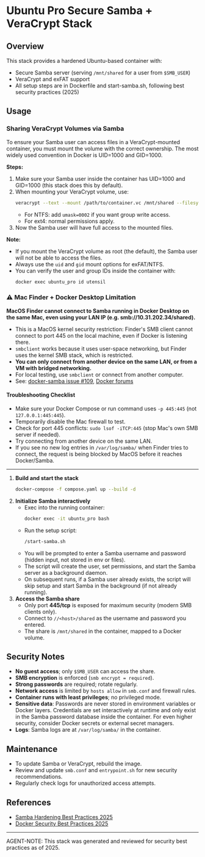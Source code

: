 # Ubuntu Pro Secure Samba + VeraCrypt Stack

## Overview

This stack provides a hardened Ubuntu-based container with:

-   Secure Samba server (serving `/mnt/shared` for a user from `$SMB_USER`)
-   VeraCrypt and exFAT support
-   All setup steps are in Dockerfile and start-samba.sh, following best security practices (2025)

## Usage

### Sharing VeraCrypt Volumes via Samba

To ensure your Samba user can access files in a VeraCrypt-mounted container, you must mount the volume with the correct ownership. The most widely used convention in Docker is UID=1000 and GID=1000.

**Steps:**

1. Make sure your Samba user inside the container has UID=1000 and GID=1000 (this stack does this by default).
2. When mounting your VeraCrypt volume, use:
    ```sh
    veracrypt --text --mount /path/to/container.vc /mnt/shared --filesystem=exfat --fs-options=uid=1000,gid=1000
    ```
    - For NTFS: add `umask=0002` if you want group write access.
    - For ext4: normal permissions apply.
3. Now the Samba user will have full access to the mounted files.

**Note:**

-   If you mount the VeraCrypt volume as root (the default), the Samba user will not be able to access the files.
-   Always use the `uid` and `gid` mount options for exFAT/NTFS.
-   You can verify the user and group IDs inside the container with:
    ```sh
    docker exec ubuntu_pro id utensil
    ```

### ⚠️ Mac Finder + Docker Desktop Limitation

**MacOS Finder cannot connect to Samba running in Docker Desktop on the same Mac, even using your LAN IP (e.g. smb://10.31.202.34/shared).**

-   This is a MacOS kernel security restriction: Finder's SMB client cannot connect to port 445 on the local machine, even if Docker is listening there.
-   `smbclient` works because it uses user-space networking, but Finder uses the kernel SMB stack, which is restricted.
-   **You can only connect from another device on the same LAN, or from a VM with bridged networking.**
-   For local testing, use `smbclient` or connect from another computer.
-   See: [docker-samba issue #109](https://github.com/crazy-max/docker-samba/issues/109), [Docker forums](https://forums.docker.com/t/how-to-reach-docker-container-localhost-from-mac/58415)

#### Troubleshooting Checklist

-   Make sure your Docker Compose or run command uses `-p 445:445` (not `127.0.0.1:445:445`).
-   Temporarily disable the Mac firewall to test.
-   Check for port 445 conflicts: `sudo lsof -iTCP:445` (stop Mac's own SMB server if needed).
-   Try connecting from another device on the same LAN.
-   If you see no new log entries in `/var/log/samba/` when Finder tries to connect, the request is being blocked by MacOS before it reaches Docker/Samba.

---

1. **Build and start the stack**
    ```sh
    docker-compose -f compose.yaml up --build -d
    ```
2. **Initialize Samba interactively**
    - Exec into the running container:
        ```sh
        docker exec -it ubuntu_pro bash
        ```
    - Run the setup script:
        ```sh
        /start-samba.sh
        ```
    - You will be prompted to enter a Samba username and password (hidden input, not stored in env or files).
    - The script will create the user, set permissions, and start the Samba server as a background daemon.
    - On subsequent runs, if a Samba user already exists, the script will skip setup and start Samba in the background (if not already running).
3. **Access the Samba share**
    - Only port **445/tcp** is exposed for maximum security (modern SMB clients only).
    - Connect to `//<host>/shared` as the username and password you entered.
    - The share is `/mnt/shared` in the container, mapped to a Docker volume.

## Security Notes

-   **No guest access**; only `$SMB_USER` can access the share.
-   **SMB encryption** is enforced (`smb encrypt = required`).
-   **Strong passwords** are required; rotate regularly.
-   **Network access** is limited by `hosts allow` in `smb.conf` and firewall rules.
-   **Container runs with least privileges**; no privileged mode.
-   **Sensitive data**: Passwords are never stored in environment variables or Docker layers. Credentials are set interactively at runtime and only exist in the Samba password database inside the container. For even higher security, consider Docker secrets or external secret managers.
-   **Logs**: Samba logs are at `/var/log/samba/` in the container.

## Maintenance

-   To update Samba or VeraCrypt, rebuild the image.
-   Review and update `smb.conf` and `entrypoint.sh` for new security recommendations.
-   Regularly check logs for unauthorized access attempts.

## References

-   [Samba Hardening Best Practices 2025](https://wafatech.sa/blog/linux/linux-security/hardening-samba-best-practices-for-secure-configurations-on-linux-servers/)
-   [Docker Security Best Practices 2025](https://betterstack.com/community/guides/scaling-docker/docker-security-best-practices/)

---

AGENT-NOTE: This stack was generated and reviewed for security best practices as of 2025.
